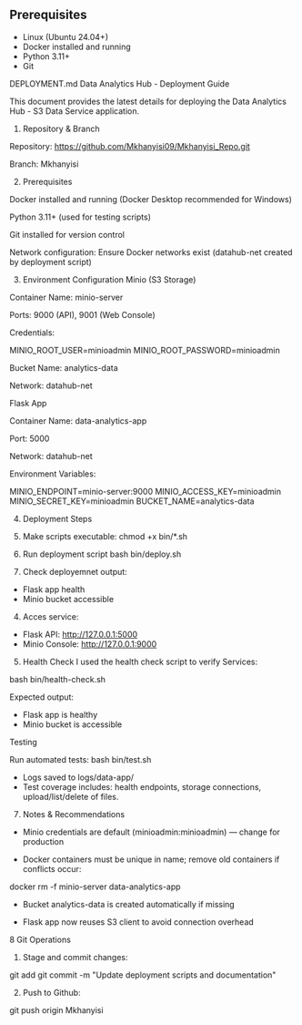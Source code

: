 ## Prerequisites
- Linux (Ubuntu 24.04+)
- Docker installed and running
- Python 3.11+
- Git

DEPLOYMENT.md
Data Analytics Hub - Deployment Guide

This document provides the latest details for deploying the Data Analytics Hub - S3 Data Service application.

1. Repository & Branch

Repository: https://github.com/Mkhanyisi09/Mkhanyisi_Repo.git

Branch: Mkhanyisi

2. Prerequisites

Docker installed and running (Docker Desktop recommended for Windows)

Python 3.11+ (used for testing scripts)

Git installed for version control

Network configuration: Ensure Docker networks exist (datahub-net created by deployment script)

3. Environment Configuration
Minio (S3 Storage)

Container Name: minio-server

Ports: 9000 (API), 9001 (Web Console)

Credentials:

MINIO_ROOT_USER=minioadmin
MINIO_ROOT_PASSWORD=minioadmin

Bucket Name: analytics-data

Network: datahub-net

Flask App

Container Name: data-analytics-app

Port: 5000

Network: datahub-net

Environment Variables:

MINIO_ENDPOINT=minio-server:9000
MINIO_ACCESS_KEY=minioadmin
MINIO_SECRET_KEY=minioadmin
BUCKET_NAME=analytics-data

4. Deployment Steps

1. Make scripts executable:
chmod +x bin/*.sh

2. Run deployment script
bash bin/deploy.sh

3. Check deployemnet output:
* Flask app health
* Minio bucket accessible

4. Acces service:

* Flask API: http://127.0.0.1:5000
* Minio Console: http://127.0.0.1:9000

5. Health Check
I used the health check script to verify Services:

bash bin/health-check.sh

Expected output:

* Flask app is healthy
* Minio bucket is accessible

Testing 

Run automated tests:
bash bin/test.sh

* Logs saved to logs/data-app/
* Test coverage includes: health endpoints, storage connections, upload/list/delete of files.

7. Notes & Recommendations

* Minio credentials are default (minioadmin:minioadmin) — change for production

* Docker containers must be unique in name; remove old containers if conflicts occur:

docker rm -f minio-server data-analytics-app

* Bucket analytics-data is created automatically if missing

* Flask app now reuses S3 client to avoid connection overhead

8 Git Operations
1. Stage and commit changes:

git add
git commit -m "Update deployment scripts and documentation"

2. Push to Github:

git push origin Mkhanyisi


